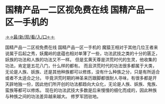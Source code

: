 # 国精产品一二区视免费在线 国精产品一区一手机的

<a href="https://m8k3.cc">→→最/新/观/看/入/口←←</a>


国精产品一二区视免费在线 国精产品一区一手机的
魔猿王相对于其他几位王者来说属于后起之秀，妖魔岭的底蕴也相对单薄了一些，功法武技之类的十分的匮乏，妖族的功法和人族的功法又不一样。
    但是玄黄天尊是洪荒时代的生灵，他收集的功法，肯定是五花八门，什么样的都有。
    而且洪荒时代的功法很多都属于大类，无论是人族、妖族、还是其他种族都可以修炼，没有什么种族之分，只是有所适合或者不太适合之分。
    毕竟洪荒时期的神圣来历跟脚都很耐人寻味，有很多都是开天辟地独一份，因此他们所开创的功法都趋向大众化，无论是人族、妖族、鬼族、蛮族等都可以修炼。
    现在的功法武技大多数是后来慢慢的细化而成的，因此种族与种族之间的功法差异越来越大。
    修罗军团驻地。
